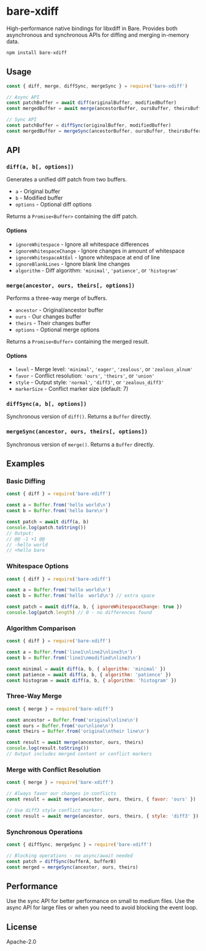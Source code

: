 # bare-xdiff

High-performance native bindings for libxdiff in Bare. Provides both asynchronous and synchronous APIs for diffing and merging in-memory data.

```bash
npm install bare-xdiff
```

## Usage

```js
const { diff, merge, diffSync, mergeSync } = require('bare-xdiff')

// Async API
const patchBuffer = await diff(originalBuffer, modifiedBuffer)
const mergedBuffer = await merge(ancestorBuffer, oursBuffer, theirsBuffer)

// Sync API  
const patchBuffer = diffSync(originalBuffer, modifiedBuffer)
const mergedBuffer = mergeSync(ancestorBuffer, oursBuffer, theirsBuffer)
```

## API

### `diff(a, b[, options])`

Generates a unified diff patch from two buffers.

- `a` - Original buffer
- `b` - Modified buffer  
- `options` - Optional diff options

Returns a `Promise<Buffer>` containing the diff patch.

#### Options

- `ignoreWhitespace` - Ignore all whitespace differences
- `ignoreWhitespaceChange` - Ignore changes in amount of whitespace
- `ignoreWhitespaceAtEol` - Ignore whitespace at end of line
- `ignoreBlankLines` - Ignore blank line changes
- `algorithm` - Diff algorithm: `'minimal'`, `'patience'`, or `'histogram'`

### `merge(ancestor, ours, theirs[, options])`

Performs a three-way merge of buffers.

- `ancestor` - Original/ancestor buffer
- `ours` - Our changes buffer
- `theirs` - Their changes buffer
- `options` - Optional merge options

Returns a `Promise<Buffer>` containing the merged result.

#### Options

- `level` - Merge level: `'minimal'`, `'eager'`, `'zealous'`, or `'zealous_alnum'`
- `favor` - Conflict resolution: `'ours'`, `'theirs'`, or `'union'` 
- `style` - Output style: `'normal'`, `'diff3'`, or `'zealous_diff3'`
- `markerSize` - Conflict marker size (default: 7)

### `diffSync(a, b[, options])`

Synchronous version of `diff()`. Returns a `Buffer` directly.

### `mergeSync(ancestor, ours, theirs[, options])`

Synchronous version of `merge()`. Returns a `Buffer` directly.

## Examples

### Basic Diffing

```js
const { diff } = require('bare-xdiff')

const a = Buffer.from('hello world\n')  
const b = Buffer.from('hello bare\n')

const patch = await diff(a, b)
console.log(patch.toString())
// Output:
// @@ -1 +1 @@
// -hello world
// +hello bare
```

### Whitespace Options

```js
const { diff } = require('bare-xdiff')

const a = Buffer.from('hello world\n')
const b = Buffer.from('hello  world\n') // extra space

const patch = await diff(a, b, { ignoreWhitespaceChange: true })
console.log(patch.length) // 0 - no differences found
```

### Algorithm Comparison

```js
const { diff } = require('bare-xdiff')

const a = Buffer.from('line1\nline2\nline3\n')
const b = Buffer.from('line1\nmodified\nline3\n')

const minimal = await diff(a, b, { algorithm: 'minimal' })
const patience = await diff(a, b, { algorithm: 'patience' }) 
const histogram = await diff(a, b, { algorithm: 'histogram' })
```

### Three-Way Merge

```js
const { merge } = require('bare-xdiff')

const ancestor = Buffer.from('original\nline\n')
const ours = Buffer.from('our\nline\n')
const theirs = Buffer.from('original\ntheir line\n')

const result = await merge(ancestor, ours, theirs)
console.log(result.toString())
// Output includes merged content or conflict markers
```

### Merge with Conflict Resolution

```js
const { merge } = require('bare-xdiff')

// Always favor our changes in conflicts
const result = await merge(ancestor, ours, theirs, { favor: 'ours' })

// Use diff3 style conflict markers
const result = await merge(ancestor, ours, theirs, { style: 'diff3' })
```

### Synchronous Operations

```js
const { diffSync, mergeSync } = require('bare-xdiff')

// Blocking operations - no async/await needed
const patch = diffSync(bufferA, bufferB)
const merged = mergeSync(ancestor, ours, theirs)
```

## Performance

Use the sync API for better performance on small to medium files. Use the async API for large files or when you need to avoid blocking the event loop.

## License

Apache-2.0